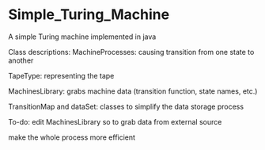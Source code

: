 # Simple_Turing_Machine
A simple Turing machine implemented in java

Class descriptions:
  MachineProcesses: causing transition from one state to another
  
  TapeType: representing the tape
  
  MachinesLibrary: grabs machine data (transition function, state names, etc.)
  
  TransitionMap and dataSet: classes to simplify the data storage process
  
  
To-do:
  edit MachinesLibrary so to grab data from external source
  
  make the whole process more efficient
  
